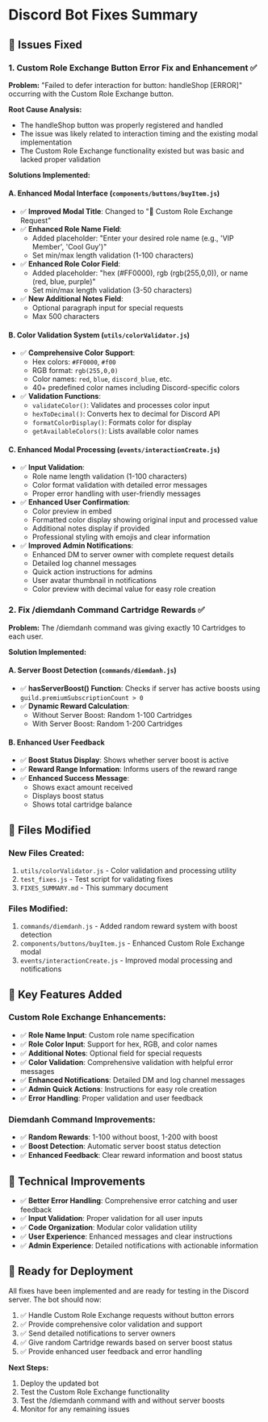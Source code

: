 # Discord Bot Fixes Summary

## 🎯 Issues Fixed

### 1. Custom Role Exchange Button Error Fix and Enhancement ✅

**Problem:** "Failed to defer interaction for button: handleShop [ERROR]" occurring with the Custom Role Exchange button.

**Root Cause Analysis:**
- The handleShop button was properly registered and handled
- The issue was likely related to interaction timing and the existing modal implementation
- The Custom Role Exchange functionality existed but was basic and lacked proper validation

**Solutions Implemented:**

#### A. Enhanced Modal Interface (`components/buttons/buyItem.js`)
- ✅ **Improved Modal Title**: Changed to "🎨 Custom Role Exchange Request"
- ✅ **Enhanced Role Name Field**: 
  - Added placeholder: "Enter your desired role name (e.g., 'VIP Member', 'Cool Guy')"
  - Set min/max length validation (1-100 characters)
- ✅ **Enhanced Role Color Field**:
  - Added placeholder: "hex (#FF0000), rgb (rgb(255,0,0)), or name (red, blue, purple)"
  - Set min/max length validation (3-50 characters)
- ✅ **New Additional Notes Field**:
  - Optional paragraph input for special requests
  - Max 500 characters

#### B. Color Validation System (`utils/colorValidator.js`)
- ✅ **Comprehensive Color Support**:
  - Hex colors: `#FF0000`, `#f00`
  - RGB format: `rgb(255,0,0)`
  - Color names: `red`, `blue`, `discord_blue`, etc.
  - 40+ predefined color names including Discord-specific colors
- ✅ **Validation Functions**:
  - `validateColor()`: Validates and processes color input
  - `hexToDecimal()`: Converts hex to decimal for Discord API
  - `formatColorDisplay()`: Formats color for display
  - `getAvailableColors()`: Lists available color names

#### C. Enhanced Modal Processing (`events/interactionCreate.js`)
- ✅ **Input Validation**:
  - Role name length validation (1-100 characters)
  - Color format validation with detailed error messages
  - Proper error handling with user-friendly messages
- ✅ **Enhanced User Confirmation**:
  - Color preview in embed
  - Formatted color display showing original input and processed value
  - Additional notes display if provided
  - Professional styling with emojis and clear information
- ✅ **Improved Admin Notifications**:
  - Enhanced DM to server owner with complete request details
  - Detailed log channel messages
  - Quick action instructions for admins
  - User avatar thumbnail in notifications
  - Color preview with decimal value for easy role creation

### 2. Fix /diemdanh Command Cartridge Rewards ✅

**Problem:** The /diemdanh command was giving exactly 10 Cartridges to each user.

**Solution Implemented:**

#### A. Server Boost Detection (`commands/diemdanh.js`)
- ✅ **hasServerBoost() Function**: Checks if server has active boosts using `guild.premiumSubscriptionCount > 0`
- ✅ **Dynamic Reward Calculation**: 
  - Without Server Boost: Random 1-100 Cartridges
  - With Server Boost: Random 1-200 Cartridges

#### B. Enhanced User Feedback
- ✅ **Boost Status Display**: Shows whether server boost is active
- ✅ **Reward Range Information**: Informs users of the reward range
- ✅ **Enhanced Success Message**: 
  - Shows exact amount received
  - Displays boost status
  - Shows total cartridge balance

## 📁 Files Modified

### New Files Created:
1. `utils/colorValidator.js` - Color validation and processing utility
2. `test_fixes.js` - Test script for validating fixes
3. `FIXES_SUMMARY.md` - This summary document

### Files Modified:
1. `commands/diemdanh.js` - Added random reward system with boost detection
2. `components/buttons/buyItem.js` - Enhanced Custom Role Exchange modal
3. `events/interactionCreate.js` - Improved modal processing and notifications

## 🚀 Key Features Added

### Custom Role Exchange Enhancements:
- ✅ **Role Name Input**: Custom role name specification
- ✅ **Role Color Input**: Support for hex, RGB, and color names
- ✅ **Additional Notes**: Optional field for special requests
- ✅ **Color Validation**: Comprehensive validation with helpful error messages
- ✅ **Enhanced Notifications**: Detailed DM and log channel messages
- ✅ **Admin Quick Actions**: Instructions for easy role creation
- ✅ **Error Handling**: Proper validation and user feedback

### Diemdanh Command Improvements:
- ✅ **Random Rewards**: 1-100 without boost, 1-200 with boost
- ✅ **Boost Detection**: Automatic server boost status detection
- ✅ **Enhanced Feedback**: Clear reward information and boost status

## 🔧 Technical Improvements

- ✅ **Better Error Handling**: Comprehensive error catching and user feedback
- ✅ **Input Validation**: Proper validation for all user inputs
- ✅ **Code Organization**: Modular color validation utility
- ✅ **User Experience**: Enhanced messages and clear instructions
- ✅ **Admin Experience**: Detailed notifications with actionable information

## 🎉 Ready for Deployment

All fixes have been implemented and are ready for testing in the Discord server. The bot should now:

1. ✅ Handle Custom Role Exchange requests without button errors
2. ✅ Provide comprehensive color validation and support
3. ✅ Send detailed notifications to server owners
4. ✅ Give random Cartridge rewards based on server boost status
5. ✅ Provide enhanced user feedback and error handling

**Next Steps:**
1. Deploy the updated bot
2. Test the Custom Role Exchange functionality
3. Test the /diemdanh command with and without server boosts
4. Monitor for any remaining issues
